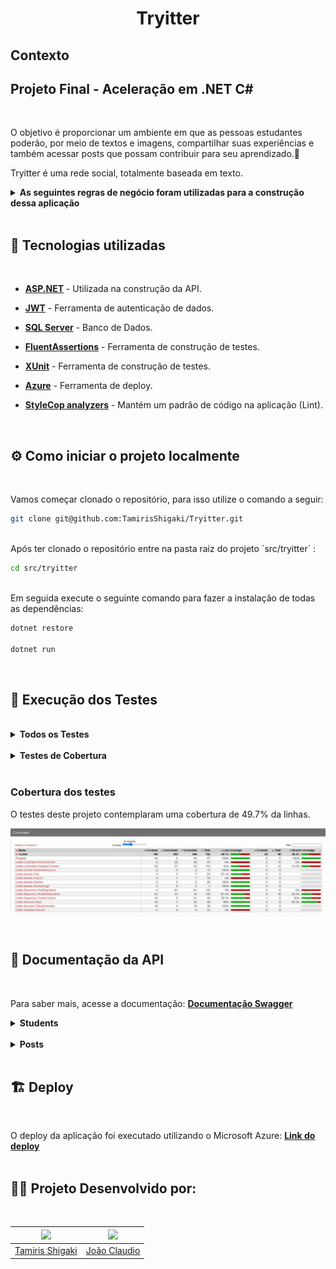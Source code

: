 <div align="center"><h1><strong>Tryitter</strong></h1></div>

## **Contexto** 
## Projeto Final - Aceleração em .NET C#
<br />

O objetivo é proporcionar um ambiente em que as pessoas estudantes poderão, por meio de textos e imagens, compartilhar suas experiências e também acessar posts que possam contribuir para seu aprendizado.💚

Tryitter é uma rede social, totalmente baseada em texto.


<details>
  <summary><strong>As seguintes regras de negócio foram utilizadas para a construção dessa aplicação</strong></summary>
  <br />

  * As pessoas estudantes devem conseguir se cadastrar com nome, e-mail, status personalizado e senha para se autenticar.
  
  * Deve ser possível também alterar essa conta a qualquer momento, desde que a pessoa usuária esteja autenticada.

  * Uma pessoa estudante deve poder também publicar posts em seu perfil, que poderão conter texto com até 300 caracteres e arquivos de imagem
  
  * Além de conseguir pesquisar outras contas por nome e optar por listar todos seus posts ou apenas o último.

</details>
<br />

## 📑 **Tecnologias utilizadas**
<br />

  * <a href="https://dotnet.microsoft.com/pt-br/apps/aspnet" target="_blank" rel="external"><span><strong>ASP.NET</strong></span></a> - Utilizada na construção da API.

  * <a href="https://jwt.io/" target="_blank" rel="external"><span><strong>JWT</strong></span></a> - Ferramenta de autenticação de dados.

  * <a href="https://www.microsoft.com/pt-br/sql-server/sql-server-downloads" target="_blank" rel="external"><span><strong>SQL Server</strong></span></a> - Banco de Dados.

  * <a href="https://fluentassertions.com/" target="_blank" rel="external"><span><strong>FluentAssertions</strong></span></a> - Ferramenta de construção de testes.

  * <a href="https://xunit.net/" target="_blank" rel="external"><span><strong>XUnit</strong></span></a> - Ferramenta de construção de testes.

  * <a href="https://azure.microsoft.com/pt-br/" target="_blank" rel="external"><span><strong>Azure</strong></span></a> - Ferramenta de deploy.

  * <a href="https://www.nuget.org/packages/StyleCop.Analyzers/" target="_blank" rel="external"><span><strong>StyleCop analyzers</strong></span></a> - Mantém um padrão de código na aplicação (Lint).

<br />

## ⚙️ **Como iniciar o projeto localmente**
<br />

Vamos começar clonado o repositório, para isso utilize o comando a seguir:

```sh
git clone git@github.com:TamirisShigaki/Tryitter.git
```
<br />
Após ter clonado o repositório entre na pasta raiz do projeto `src/tryitter` :

```sh
cd src/tryitter
```
<br />
Em seguida execute o seguinte comando para fazer a instalação de todas as dependências:

```sh
dotnet restore

dotnet run
```
<br /> 

## 🧪 **Execução dos Testes**
<br /> 

<details>
<summary><strong>Todos os Testes</strong></summary><br/>

Entre na pasta de teste do projeto `src/tryitter.test` e em seguida execute o seguinte comando para fazer a instalação de todas as dependências:

```sh
dotnet restore
```
E execute o seguinte comando: (Isso irá executar os testes de uma única vez.)

```sh
dotnet test
```
</details>
<br />

<details>
<summary><strong>Testes de Cobertura</strong></summary>
<br/>

Na pasta dos testes ```cd src/triytter.Test``` rode o comando abaixo para instalar o reportgenerator-globaltool:

```
dotnet tool install --global dotnet-reportgenerator-globaltool --version 4.8.6
```

Depois de instalar o reportgenerator-globaltool , rode o seguinte comando para executar os testes:
```
dotnet test --collect:"XPlat Code Coverage" --settings coverlet.runsettings 
```
Depois de executar os testes, você terá um arquivo de cobertura gerado(geralmente no formato XML). O próximo passo é gerar o relatório de cobertura a partir desses arquivos.

Navegue até o diretório onde os arquivos de cobertura XML estão localizados.

Execute o seguinte comando para gerar o relatório de cobertura usando o ReportGenerator Global Tool (O relatório será gerado no formato HTML.):

```
reportgenerator "-reports:coverage.cobertura.xml" "-targetdir:coveragereport" -reporttypes:Html
```
Após a conclusão do comando acima, você encontrará um diretório chamado "coverage-report" no diretório atual.
Navegue até o diretório "coverage-report" e abra o arquivo ```index.html``` no navegador para visualizar os resultados.

</details>
<br />

### **Cobertura dos testes**

O testes deste projeto contemplaram uma cobertura de 49.7% da linhas.
<br />

![img](src/image/testeTryitter.jpeg)

<br />

## 📝 **Documentação da API**
<br />

Para saber mais, acesse a documentação:
<a href="http://localhost:5143/Swagger/index.html" target="_blank" rel="external"><span><strong>Documentação Swagger</strong></span></a>
<br />

<details>
<summary><strong>Students</strong></summary><br/>

```
  GET /Students 
```
 ```
  GET /Student/:id
```
```
  GET /Student/Name/
```
```
  POST /Student
```
```
  POST /Login 
```
```
  PATCH /Student/:id
```
```
  DELETE/Student/:id
```
</details>
<br /> 

<details>
<summary><strong>Posts</strong></summary>
<br/>

```
  GET /Post
```
```
  GET /Post/:id
```
```
  GET /Post/Student/:id
```
```
  GET /Post/Last/Student/:id
```
```
  GET /Post/StudentName
```
```
  /Post/Last/StudentName
```
```
  POST /Post
```
```
  PUT /Post/:id 
```
```
  DELETE /Post/:id 
```
</details>
<br/>

## 🏗️ **Deploy**
<br/>

O deploy da aplicação foi executado utilizando o Microsoft Azure:
<a href="https://project-tryitter.azurewebsites.net/ " target="_blank" rel="external"><span><strong>Link do deploy</strong></span></a>
<br />
<br />

## 🧑‍💻 Projeto Desenvolvido por:
<br/>

<img src='https://avatars.githubusercontent.com/u/94326866?s=400&u=652728bc4a5ec9965b9bd2e6cb591f6005647c49&v=4' width='100' />|<img src='https://avatars.githubusercontent.com/u/74563015?v=4' width='100' />
:-:|:-:
[Tamiris Shigaki](https://www.linkedin.com/in/tamirisshigaki/)|[João Claudio](https://github.com/joaocla)
